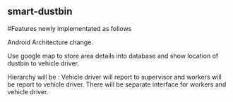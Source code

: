 ## smart-dustbin
#Features newly implementated as follows

Android Architecture change.

Use google map to store area details into database and show location of dustbin to vehicle driver.

Hierarchy will be : Vehicle driver will report to supervisor and workers will be report to vehicle driver. There will be separate interface for workers and vehicle driver.
